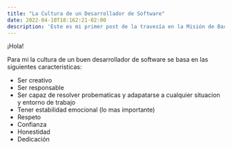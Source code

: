 ```yaml
---
title: "La Cultura de un Desarrollador de Software"
date: 2022-04-10T18:162:21-02:00
description: 'Este es mi primer post de la travesía en la Misión de Backend con Node JS de Launch X.'
---
```


¡Hola!

Para mi la cultura de un buen desarrollador de software se basa en las siguientes caracteristicas:

* Ser creativo
* Ser responsable
* Ser capaz de resolver probematicas y adapatarse a cualquier situacion y entorno de trabajo
* Tener estabilidad emocional (lo mas importante)
* Respeto
* Confianza
* Honestidad 
* Dedicación
